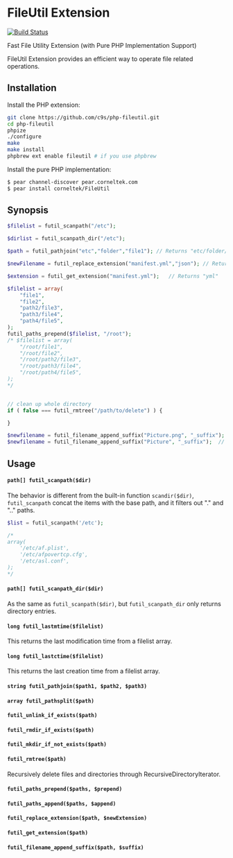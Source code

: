 FileUtil Extension
==================

[![Build Status](https://travis-ci.org/c9s/php-fileutil.png?branch=master)](https://travis-ci.org/c9s/php-fileutil)


Fast File Utility Extension (with Pure PHP Implementation Support)

FileUtil Extension provides an efficient way to operate file related operations.


Installation
------------

Install the PHP extension:

```sh
git clone https://github.com/c9s/php-fileutil.git
cd php-fileutil
phpize
./configure
make
make install
phpbrew ext enable fileutil # if you use phpbrew
```

Install the pure PHP implementation:

```sh
$ pear channel-discover pear.corneltek.com
$ pear install corneltek/FileUtil
```


Synopsis
--------

```php
$filelist = futil_scanpath("/etc");

$dirlist = futil_scanpath_dir("/etc");

$path = futil_pathjoin("etc","folder","file1"); // Returns "etc/folder/file1", as the same as "etc" . DIRECTORY_SEPARATOR . "folder" . DIRECTORY_SEPARATOR . "file1"

$newFilename = futil_replace_extension("manifest.yml","json"); // Returns manifest.json

$extension = futil_get_extension("manifest.yml");   // Returns "yml"

$filelist = array(
    "file1",
    "file2",
    "path2/file3",
    "path3/file4",
    "path4/file5",
);
futil_paths_prepend($filelist, "/root");
/* $filelist = array(
    "/root/file1",
    "/root/file2",
    "/root/path2/file3",
    "/root/path3/file4",
    "/root/path4/file5",
);
*/


// clean up whole directory
if ( false === futil_rmtree("/path/to/delete") ) {

}

$newfilename = futil_filename_append_suffix("Picture.png", "_suffix");  // Returns "Picture_suffix.png"
$newfilename = futil_filename_append_suffix("Picture", "_suffix");  // Returns "Picture_suffix"
```


Usage
-----
#### `path[] futil_scanpath($dir)`

The behavior is different from the built-in function `scandir($dir)`,
`futil_scanpath` concat the items with the base path, and it filters out "." and
".." paths.


```php
$list = futil_scanpath('/etc');

/*
array( 
    '/etc/af.plist',
    '/etc/afpovertcp.cfg',
    '/etc/asl.conf',
);
*/
```


#### `path[] futil_scanpath_dir($dir)`

As the same as `futil_scanpath($dir)`, but `futil_scanpath_dir` only returns directory entries.


#### `long futil_lastmtime($filelist)`

This returns the last modification time from a filelist array.


#### `long futil_lastctime($filelist)`

This returns the last creation time from a filelist array.


#### `string futil_pathjoin($path1, $path2, $path3)`

#### `array futil_pathsplit($path)`

#### `futil_unlink_if_exists($path)`

#### `futil_rmdir_if_exists($path)`

#### `futil_mkdir_if_not_exists($path)`

#### `futil_rmtree($path)`

Recursively delete files and directories through RecursiveDirectoryIterator.

#### `futil_paths_prepend($paths, $prepend)`

#### `futil_paths_append($paths, $append)`

#### `futil_replace_extension($path, $newExtension)`

#### `futil_get_extension($path)`

#### `futil_filename_append_suffix($path, $suffix)`



